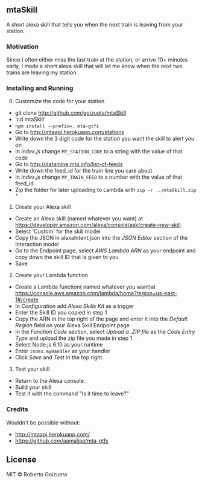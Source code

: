 ## mtaSkill

A short alexa skill that tells you when the next train is leaving from your station.

### Motivation

Since I often either miss the last train at the station, or arrive 10+ minutes early, I made a short alexa skill that will let me know when the next two trains are leaving my station.

### Installing and Running

0. Customize the code for your station

* git clone http://github.com/goizueta/mtaSkill
* 'cd mtaSkill'
* `npm install --prefix=. mta-gtfs`
* Go to http://mtaapi.herokuapp.com/stations
* Write down the 3 digit code for the station you want the skill to alert you on
* In _index.js_ change `MY_STATION_CODE` to a string with the value of that code
* Go to http://datamine.mta.info/list-of-feeds
* Write down the feed_id for the train line you care about
* In _index.js_ change `MY_TRAIN_FEED` to a number with the value of that feed_id
* Zip the folder for later uploading to Lambda with `zip -r ../mtaSkill.zip *`

1. Create your Alexa skill

* Create an Alexa skill (named whatever you want) at https://developer.amazon.com/alexa/console/ask/create-new-skill
* Select 'Custom' for the skill model
* Copy the JSON in alexaIntent.json into the _JSON Editor_ section of the Interaction model
* Go to the Endpoint page, select _AWS Lambda ARN_ as your endpoint and copy down the skill ID that is given to you
* Save

2. Create your Lambda function

* Create a Lambda function( named whatever you want)at https://console.aws.amazon.com/lambda/home?region=us-east-1#/create
* In _Configuration_ add _Alexa Skills Kit_ as a trigger
* Enter the Skill ID you copied in step 1
* Copy the ARN in the top right of the page and enter it into the _Default Region_ field on your Alexa Skill Endpoint page
* In the _Function Code_ section, select _Upload a .ZIP file_ as the _Code Entry Type_ and upload the zip file you made in step 1
* Select Node.js 6.10 as your runtime
* Enter `index.myHandler` as your handler
* Click _Save_ and _Test_ in the top right.

3. Test your skill

* Return to the Alexa console.
* Build your skill
* Test it with the command "Is it time to leave?"

### Credits

Wouldn't be possible without:

* http://mtaapi.herokuapp.com/
* https://github.com/aamaliaa/mta-gtfs

## License

MIT © Roberto Goizueta
